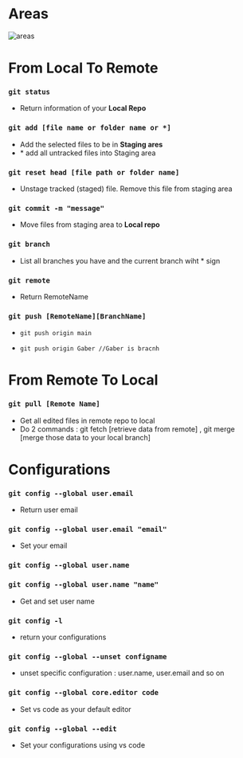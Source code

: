 # Areas
![areas](https://user-images.githubusercontent.com/99830416/220210277-b4fc9d57-462a-463c-88d9-893c89c7b0f8.jpg)

# From Local To Remote 

### `git status`
-  Return information of your **Local Repo**

### `git add [file name or folder name or *] `
- Add the selected files to be in **Staging ares**
- \* add all untracked files into Staging area

### `git reset head [file path or folder name]`
- Unstage tracked (staged) file. Remove this file from staging area

### `git commit -m "message"`
- Move files from staging area to **Local repo**

### `git branch`
- List all branches you have and the current branch wiht * sign  

### `git remote`
- Return RemoteName 

### `git push [RemoteName][BranchName]`
- `git push origin main`

- `git push origin Gaber //Gaber is bracnh`  

# From Remote To Local

### `git pull [Remote Name]`
- Get all edited files in remote repo to local
- Do 2 commands : git fetch [retrieve  data from remote] , git merge [merge those data to your local branch]


# Configurations

### `git config --global user.email`
- Return user email

### `git config --global user.email "email"`
- Set your email

### `git config --global user.name`
### `git config --global user.name "name"`
- Get and set user name

### `git config -l`
- return your configurations

### `git config --global --unset configname`
- unset specific configuration : user.name, user.email and so on

### `git config --global core.editor code`
- Set vs code as your default editor

### `git config --global --edit`
- Set your configurations using vs code 
 

